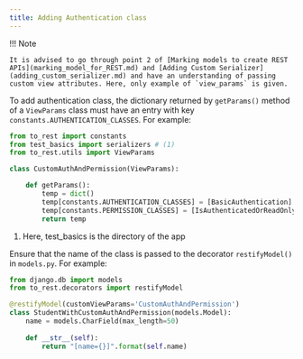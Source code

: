 ```yaml
---
title: Adding Authentication class
---
```


!!! Note

    It is advised to go through point 2 of [Marking models to create REST APIs](marking_model_for_REST.md) and [Adding Custom Serializer](adding_custom_serializer.md) and have an understanding of passing custom view attributes. Here, only example of `view_params` is given.

To add authentication class, the dictionary returned by `getParams()` method of a `ViewParams` class must have an entry with key `constants.AUTHENTICATION_CLASSES`. For example:

``` py title="view_params.py" linenums="1"
from to_rest import constants
from test_basics import serializers # (1)
from to_rest.utils import ViewParams

class CustomAuthAndPermission(ViewParams):

    def getParams():
        temp = dict()
        temp[constants.AUTHENTICATION_CLASSES] = [BasicAuthentication]
        temp[constants.PERMISSION_CLASSES] = [IsAuthenticatedOrReadOnly]
        return temp
```

1. Here, test_basics is the directory of the app

Ensure that the name of the class is passed to the decorator `restifyModel()` in `models.py`. For example:

```py title="models.py" linenums="1"
from django.db import models
from to_rest.decorators import restifyModel

@restifyModel(customViewParams='CustomAuthAndPermission')
class StudentWithCustomAuthAndPermission(models.Model):
    name = models.CharField(max_length=50)
    
    def __str__(self):
        return "[name={}]".format(self.name)
```
